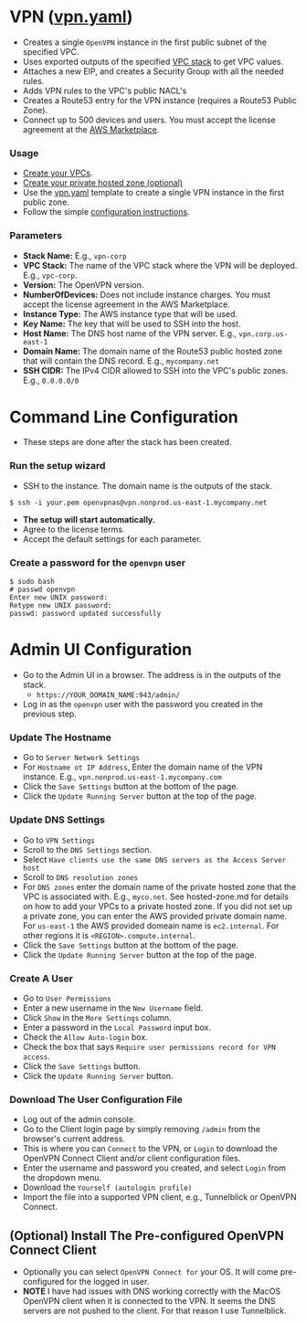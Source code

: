 # VPN ([vpn.yaml](../vpn.yaml))
* Creates a single `OpenVPN` instance in the first public subnet of the specified VPC.
* Uses exported outputs of the specified [VPC stack](vpc.md) to get VPC values.
* Attaches a new EIP, and creates a Security Group with all the needed rules.
* Adds VPN rules to the VPC's public NACL's
* Creates a Route53 entry for the VPN instance (requires a Route53 Public Zone).
* Connect up to 500 devices and users. You must accept the license agreement at the [AWS Marketplace](https://aws.amazon.com/marketplace/search/results?x=0&y=0&searchTerms=OpenVPN+access+server&page=1&ref_=nav_search_box).

### Usage
* [Create your VPCs](vpc.md).
* [Create your private hosted zone (optional)](private-zone.md)
* Use the [vpn.yaml](../vpn.yaml) template to create a single VPN instance in the first public zone.
* Follow the simple [configuration instructions](#command-line-configuration).

### Parameters
* **Stack Name:** E.g., `vpn-corp`
* **VPC Stack:** The name of the VPC stack where the VPN will be deployed. E.g., `vpc-corp`.
* **Version:** The OpenVPN version.
* **NumberOfDevices:** Does not include instance charges. You must accept the license agreement in the AWS Marketplace.
* **Instance Type:** The AWS instance type that will be used.
* **Key Name:** The key that will be used to SSH into the host.
* **Host Name:** The DNS host name of the VPN server. E.g., `vpn.corp.us-east-1`
* **Domain Name:** The domain name of the Route53 public hosted zone that will contain the DNS record. E.g., `mycompany.net`
* **SSH CIDR:** The IPv4 CIDR allowed to SSH into the VPC's public zones. E.g., `0.0.0.0/0`

# Command Line Configuration
* These steps are done after the stack has been created.

### Run the setup wizard
* SSH to the instance. The domain name is the outputs of the stack.

```
$ ssh -i your.pem openvpnas@vpn.nonprod.us-east-1.mycompany.net
```
* **The setup will start automatically.**
* Agree to the license terms.
* Accept the default settings for each parameter.

### Create a password for the `openvpn` user
```
$ sudo bash
# passwd openvpn
Enter new UNIX password:
Retype new UNIX password:
passwd: password updated successfully
```

# Admin UI Configuration
* Go to the Admin UI in a browser. The address is in the outputs of the stack.
  * `https://YOUR_DOMAIN_NAME:943/admin/`
* Log in as the `openvpn` user with the password you created in the previous step.

### Update The Hostname
* Go to `Server Network Settings`
* For `Hostname ot IP Address`, Enter the domain name of the VPN instance. E.g., `vpn.nonprod.us-east-1.mycompany.com`
* Click the `Save Settings` button at the bottom of the page.
* Click the `Update Running Server` button at the top of the page.

### Update DNS Settings
* Go to `VPN Settings`
* Scroll to the `DNS Settings` section.
* Select `Have clients use the same DNS servers as the Access Server host`
* Scroll to `DNS resolution zones`
* For `DNS zones` enter the domain name of the private hosted zone that the VPC is associated with. E.g., `myco.net`. See hosted-zone.md for details on how to add your VPCs to a private hosted zone. If you did not set up a private zone, you can enter the AWS provided private domain name. For `us-east-1` the AWS provided domeain name is `ec2.internal`. For other regions it is `<REGION>.compute.internal`.
* Click the `Save Settings` button at the bottom of the page.
* Click the `Update Running Server` button at the top of the page.

### Create A User
* Go to `User Permissions`
* Enter a new username in the `New Username` field.
* Click `Show` in the `More Settings` column.
* Enter a password in the `Local Password` input box.
* Check the `Allow Auto-login` box.
* Check the box that says `Require user permissions record for VPN access`.
* Click the `Save Settings` button.
* Click the `Update Running Server` button.


### Download The User Configuration File
* Log out of the admin console.
* Go to the Client login page by simply removing `/admin` from the browser's current address.
* This is where you can `Connect` to the VPN, or `Login` to download the OpenVPN Connect Client and/or client configuration files.
* Enter the username and password you created, and select `Login` from the dropdown menu.
* Download the `Yourself (autologin profile)`
* Import the file into a supported VPN client, e.g., Tunnelblick or OpenVPN Connect.

## (Optional) Install The Pre-configured OpenVPN Connect Client
* Optionally you can select `OpenVPN Connect for` your OS. It will come pre-configured for the logged in user.
* **NOTE** I have had issues with DNS working correctly with the MacOS OpenVPN client when it is connected to the VPN. It seems the DNS servers are not pushed to the client. For that reason I use Tunnelblick.
